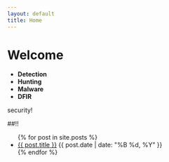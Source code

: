 ```yaml
---
layout: default
title: Home
---
```


# Welcome

- **Detection**
- **Hunting**
- **Malware**
- **DFIR**

security!

##!!
<ul>
  {% for post in site.posts %}
    <li>
      <a href="{{ post.url }}">{{ post.title }}</a>
      <span>{{ post.date | date: "%B %d, %Y" }}</span>
    </li>
  {% endfor %}
</ul>
